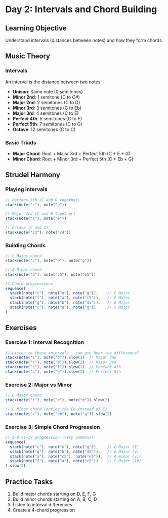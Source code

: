 # Day 2: Intervals and Chord Building

## Learning Objective
Understand intervals (distances between notes) and how they form chords.

## Music Theory

### Intervals
An interval is the distance between two notes:
- **Unison**: Same note (0 semitones)
- **Minor 2nd**: 1 semitone (C to C#)
- **Major 2nd**: 2 semitones (C to D)
- **Minor 3rd**: 3 semitones (C to Eb)
- **Major 3rd**: 4 semitones (C to E)
- **Perfect 4th**: 5 semitones (C to F)
- **Perfect 5th**: 7 semitones (C to G)
- **Octave**: 12 semitones (C to C)

### Basic Triads
- **Major Chord**: Root + Major 3rd + Perfect 5th (C + E + G)
- **Minor Chord**: Root + Minor 3rd + Perfect 5th (C + Eb + G)

## Strudel Harmony

### Playing Intervals
```javascript
// Perfect 5th (C and G together)
stack(note("c"), note("g"))

// Major 3rd (C and E together)
stack(note("c"), note("e"))

// Octave (C and C)
stack(note("c3"), note("c4"))
```

### Building Chords
```javascript
// C Major chord
stack(note("c"), note("e"), note("g"))

// A Minor chord
stack(note("a"), note("c5"), note("e5"))

// Chord progressions
sequence(
  stack(note("c"), note("e"), note("g")),    // C Major
  stack(note("f"), note("a"), note("c5")),   // F Major
  stack(note("g"), note("b"), note("d5")),   // G Major
  stack(note("c"), note("e"), note("g"))     // C Major
)
```

## Exercises

### Exercise 1: Interval Recognition
```javascript
// Listen to these intervals - can you hear the difference?
stack(note("c"), note("d")).slow(2)  // Major 2nd
stack(note("c"), note("e")).slow(2)  // Major 3rd
stack(note("c"), note("f")).slow(2)  // Perfect 4th
stack(note("c"), note("g")).slow(2)  // Perfect 5th
```

### Exercise 2: Major vs Minor
```javascript
// C Major chord
stack(note("c"), note("e"), note("g")).slow(2)

// C Minor chord (notice the Eb instead of E)
stack(note("c"), note("eb"), note("g")).slow(2)
```

### Exercise 3: Simple Chord Progression
```javascript
// I-V-vi-IV progression (very common!)
sequence(
  stack(note("c"), note("e"), note("g")),    // C Major (I)
  stack(note("g"), note("b"), note("d5")),   // G Major (V)
  stack(note("a"), note("c5"), note("e5")),  // A minor (vi)
  stack(note("f"), note("a"), note("c5"))    // F Major (IV)
).slow(2)
```

## Practice Tasks
1. Build major chords starting on D, E, F, G
2. Build minor chords starting on A, B, C, D
3. Listen to interval differences
4. Create a 4-chord progression